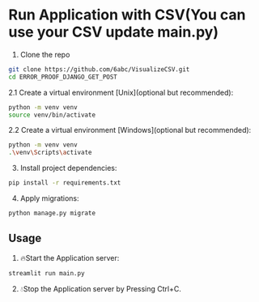 # Run Application with CSV(You can use your CSV update main.py)

1. Clone the repo

```sh
git clone https://github.com/6abc/VisualizeCSV.git
cd ERROR_PROOF_DJANGO_GET_POST
```

2.1 Create a virtual environment [Unix](optional but recommended):

```sh
python -m venv venv
source venv/bin/activate
```

2.2 Create a virtual environment [Windows](optional but recommended):

```sh
python -m venv venv
.\venv\Scripts\activate
```

3. Install project dependencies:
```sh
pip install -r requirements.txt
```

4. Apply migrations:
```sh
python manage.py migrate
```

## Usage

1. 🔥Start the Application server:
```sh
streamlit run main.py
```
2. 💧Stop the Application server by Pressing Ctrl+C.
